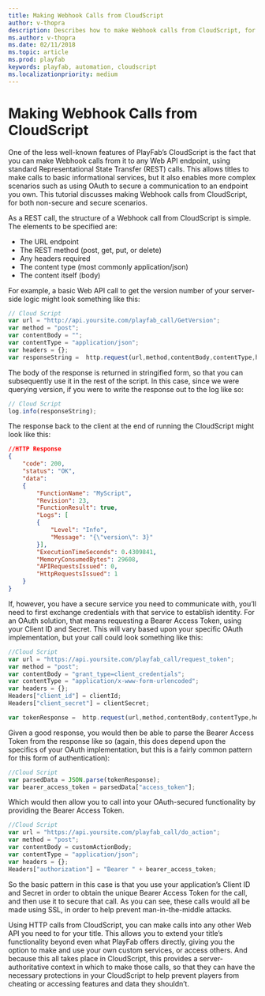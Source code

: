 ```yaml
---
title: Making Webhook Calls from CloudScript
author: v-thopra
description: Describes how to make Webhook calls from CloudScript, for both non-secure and secure scenarios.
ms.author: v-thopra
ms.date: 02/11/2018
ms.topic: article
ms.prod: playfab
keywords: playfab, automation, cloudscript
ms.localizationpriority: medium
---
```


# Making Webhook Calls from CloudScript

One of the less well-known features of PlayFab’s CloudScript is the fact that you can make Webhook calls from it to any Web API endpoint, using standard Representational State Transfer (REST) calls. This allows titles to make calls to basic informational services, but it also enables more complex scenarios such as using OAuth to secure a communication to an endpoint you own. This tutorial discusses making Webhook calls from CloudScript, for both non-secure and secure scenarios.

As a REST call, the structure of a Webhook call from CloudScript is simple. The elements to be specified are:

- The URL endpoint
- The REST method (post, get, put, or delete)
- Any headers required
- The content type (most commonly application/json)
- The content itself (body)

For example, a basic Web API call to get the version number of your server-side logic might look something like this:

```javascript
// Cloud Script
var url = "http://api.yoursite.com/playfab_call/GetVersion";
var method = "post";
var contentBody = "";
var contentType = "application/json";
var headers = {};
var responseString =  http.request(url,method,contentBody,contentType,headers); 
```

The body of the response is returned in stringified form, so that you can subsequently use it in the rest of the script. In this case, since we were querying version, if you were to write the response out to the log like so:

```javascript
// Cloud Script
log.info(responseString); 
```

The response back to the client at the end of running the CloudScript might look like this:

```json
//HTTP Response
{
    "code": 200,
    "status": "OK",
    "data":
    {
        "FunctionName": "MyScript",
        "Revision": 23,
        "FunctionResult": true,
        "Logs": [
        {
            "Level": "Info",
            "Message": "{\"version\": 3}"
        }],
        "ExecutionTimeSeconds": 0.4309841,
        "MemoryConsumedBytes": 29608,
        "APIRequestsIssued": 0,
        "HttpRequestsIssued": 1
    }
}
```

If, however, you have a secure service you need to communicate with, you’ll need to first exchange credentials with that service to establish identity. For an OAuth solution, that means requesting a Bearer Access Token, using your Client ID and Secret. This will vary based upon your specific OAuth implementation, but your call could look something like this:

```javascript
//Cloud Script
var url = "https://api.yoursite.com/playfab_call/request_token";
var method = "post";
var contentBody = "grant_type=client_credentials";
var contentType = "application/x-www-form-urlencoded";
var headers = {};
Headers["client_id"] = clientId;
Headers["client_secret"] = clientSecret;

var tokenResponse =  http.request(url,method,contentBody,contentType,headers);
```

Given a good response, you would then be able to parse the Bearer Access Token from the response like so (again, this does depend upon the specifics of your OAuth implementation, but this is a fairly common pattern for this form of authentication):

```javascript
//Cloud Script
var parsedData = JSON.parse(tokenResponse);
var bearer_access_token = parsedData["access_token"];
```

Which would then allow you to call into your OAuth-secured functionality by providing the Bearer Access Token.

```javascript
//Cloud Script
var url = "https://api.yoursite.com/playfab_call/do_action";
var method = "post";
var contentBody = customActionBody;
var contentType = "application/json";
var headers = {};
Headers["authorization"] = "Bearer " + bearer_access_token;
```

So the basic pattern in this case is that you use your application’s Client ID and Secret in order to obtain the unique Bearer Access Token for the call, and then use it to secure that call. As you can see, these calls would all be made using SSL, in order to help prevent man-in-the-middle attacks.

Using HTTP calls from CloudScript, you can make calls into any other Web API you need to for your title. This allows you to extend your title’s functionality beyond even what PlayFab offers directly, giving you the option to make and use your own custom services, or access others. And because this all takes place in CloudScript, this provides a server-authoritative context in which to make those calls, so that they can have the necessary protections in your CloudScript to help prevent players from cheating or accessing features and data they shouldn’t.
